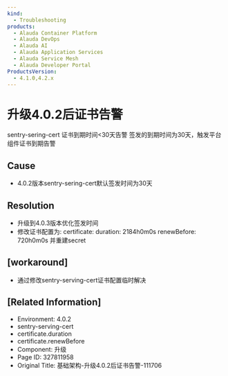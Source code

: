 ```yaml
---
kind:
  - Troubleshooting
products:
  - Alauda Container Platform
  - Alauda DevOps
  - Alauda AI
  - Alauda Application Services
  - Alauda Service Mesh
  - Alauda Developer Portal
ProductsVersion:
  - 4.1.0,4.2.x
---
```

<!-- A type of document that involves encountering a fault, diagnosing it, performing root cause analysis, and providing solutions. -->

# 升级4.0.2后证书告警

sentry-sering-cert 证书到期时间<30天告警 签发的到期时间为30天，触发平台组件证书到期告警

## Cause
- 4.0.2版本sentry-sering-cert默认签发时间为30天

## Resolution
- 升级到4.0.3版本优化签发时间
- 修改证书配置为:
certificate:
  duration: 2184h0m0s
  renewBefore: 720h0m0s 并重建secret

## [workaround]
- 通过修改sentry-serving-cert证书配置临时解决

## [Related Information]
- Environment: 4.0.2
- sentry-serving-cert
- certificate.duration
- certificate.renewBefore
- Component: 升级
- Page ID: 327811958
- Original Title: 基础架构-升级4.0.2后证书告警-111706
